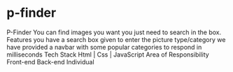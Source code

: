 # p-finder
P-Finder
You can find images you want you just need to search in the box.
Features
you have a search box given to enter the picture type/category
we have provided a navbar with some popular categories to
respond in milliseconds
Tech Stack
Html | Css | JavaScript
Area of Responsibility
Front-end
Back-end
Individual

